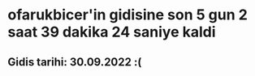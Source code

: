 # ofarukbicer'in gidisine son 5 gun 2 saat 39 dakika 24 saniye kaldi

## Gidis tarihi: 30.09.2022 :(